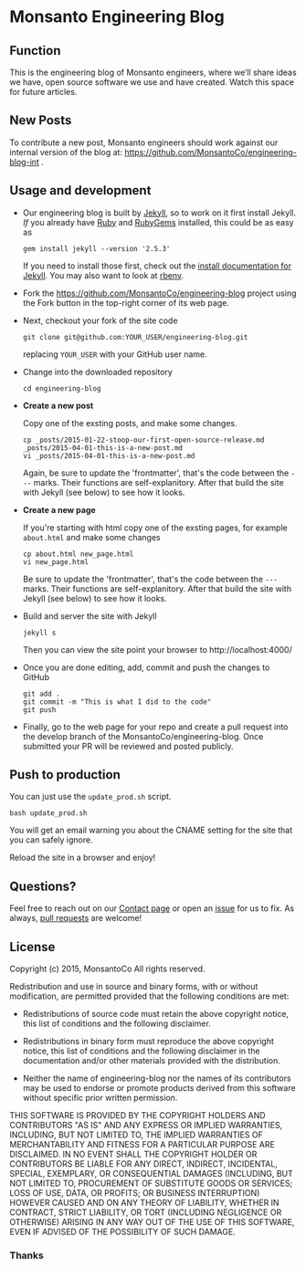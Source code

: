 # Monsanto Engineering Blog

## Function

This is the engineering blog of Monsanto engineers, where we’ll share
ideas we have, open source software we use and have created. Watch
this space for future articles.

## New Posts

To contribute a new post, Monsanto engineers should work against our internal version of the blog at: 
https://github.com/MonsantoCo/engineering-blog-int .

## Usage and development

*   Our engineering blog is built by [Jekyll][], so to work on it first
    install Jekyll. *If* you already have [Ruby][] and [RubyGems][]
    installed, this could be as easy as

        gem install jekyll --version '2.5.3'

    If you need to install those first, check out the
    [install documentation for Jekyll][jekyll-install].  You may also
    want to look at [rbenv][].

*   Fork the https://github.com/MonsantoCo/engineering-blog project
    using the Fork button in the top-right corner of its web page.

*   Next, checkout your fork of the site code

        git clone git@github.com:YOUR_USER/engineering-blog.git

    replacing `YOUR_USER` with your GitHub user name.

*   Change into the downloaded repository

        cd engineering-blog

*   **Create a new post**

    Copy one of the exsting posts, and make some changes.

        cp _posts/2015-01-22-stoop-our-first-open-source-release.md _posts/2015-04-01-this-is-a-new-post.md
        vi _posts/2015-04-01-this-is-a-new-post.md

    Again, be sure to update the 'frontmatter', that's the code
    between the `---` marks. Their functions are
    self-explanitory. After that build the site with Jekyll (see
    below) to see how it looks.

*   **Create a new page**

    If you're starting with html copy one of the exsting pages, for
    example `about.html` and make some changes

        cp about.html new_page.html
        vi new_page.html

    Be sure to update the 'frontmatter', that's the code between the
    `---` marks. Their functions are self-explanitory. After that
    build the site with Jekyll (see below) to see how it looks.

*   Build and server the site with Jekyll

        jekyll s

    Then you can view the site point your browser to
    http://localhost:4000/

*   Once you are done editing, add, commit and push the changes to GitHub

        git add .
        git commit -m "This is what I did to the code"
        git push

*   Finally, go to the web page for your repo and create a pull request
    into the develop branch of the MonsantoCo/engineering-blog.  Once
    submitted your PR will be reviewed and posted publicly.

[Jekyll]: http://jekyllrb.com/
[Ruby]: https://www.ruby-lang.org/ (Ruby Programming Language)
[RubyGems]: https://rubygems.org/ (Ruby Gems)
[jekyll-install]: http://jekyllrb.com/docs/installation/ (Jekyll Installation)
[rbenv]: https://github.com/sstephenson/rbenv (Ruby Environment)

## Push to production

You can just use the `update_prod.sh` script.

    bash update_prod.sh

You will get an email warning you about the CNAME setting for the site
that you can safely ignore.

Reload the site in a browser and enjoy!

## Questions?

Feel free to reach out on our
[Contact page](http://engineering.monsanto.com/contact/) or open an
[issue](https://github.com/MonsantoCo/engineering-blog/issues) for us
to fix. As always,
[pull requests](https://github.com/MonsantoCo/engineering-blog/pulls)
are welcome!


## License

Copyright (c) 2015, MonsantoCo
All rights reserved.

Redistribution and use in source and binary forms, with or without
modification, are permitted provided that the following conditions are met:

* Redistributions of source code must retain the above copyright notice, this
  list of conditions and the following disclaimer.

* Redistributions in binary form must reproduce the above copyright notice,
  this list of conditions and the following disclaimer in the documentation
  and/or other materials provided with the distribution.

* Neither the name of engineering-blog nor the names of its
  contributors may be used to endorse or promote products derived from
  this software without specific prior written permission.

THIS SOFTWARE IS PROVIDED BY THE COPYRIGHT HOLDERS AND CONTRIBUTORS "AS IS"
AND ANY EXPRESS OR IMPLIED WARRANTIES, INCLUDING, BUT NOT LIMITED TO, THE
IMPLIED WARRANTIES OF MERCHANTABILITY AND FITNESS FOR A PARTICULAR PURPOSE ARE
DISCLAIMED. IN NO EVENT SHALL THE COPYRIGHT HOLDER OR CONTRIBUTORS BE LIABLE
FOR ANY DIRECT, INDIRECT, INCIDENTAL, SPECIAL, EXEMPLARY, OR CONSEQUENTIAL
DAMAGES (INCLUDING, BUT NOT LIMITED TO, PROCUREMENT OF SUBSTITUTE GOODS OR
SERVICES; LOSS OF USE, DATA, OR PROFITS; OR BUSINESS INTERRUPTION) HOWEVER
CAUSED AND ON ANY THEORY OF LIABILITY, WHETHER IN CONTRACT, STRICT LIABILITY,
OR TORT (INCLUDING NEGLIGENCE OR OTHERWISE) ARISING IN ANY WAY OUT OF THE USE
OF THIS SOFTWARE, EVEN IF ADVISED OF THE POSSIBILITY OF SUCH DAMAGE.

### Thanks
